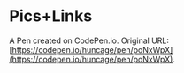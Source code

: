 # Pics+Links

A Pen created on CodePen.io. Original URL: [https://codepen.io/huncage/pen/poNxWpX](https://codepen.io/huncage/pen/poNxWpX).


